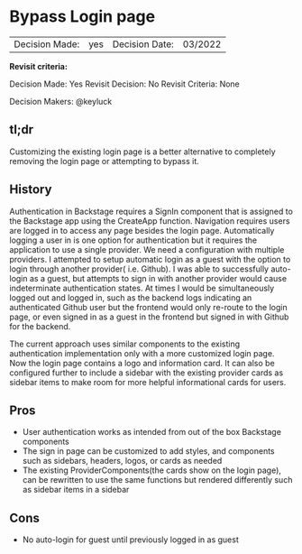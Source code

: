 # Bypass Login page

|                |     |                |         |
| -------------- | --- | -------------- | ------- |
| Decision Made: | yes | Decision Date: | 03/2022 |

**Revisit criteria:**

Decision Made: Yes
Revisit Decision: No
Revisit Criteria: None

Decision Makers: @keyluck

## tl;dr
Customizing the existing login page is a better alternative to completely removing the login page or attempting to bypass it.

## History
Authentication in Backstage requires a SignIn component that is assigned to the Backstage app using the CreateApp function. Navigation requires users are logged in to access any page besides the login page. Automatically logging a user in is one option for authentication but it requires the application to use a single provider. We need a configuration with multiple providers. I attempted to setup automatic login as a guest with the option to login through another provider( i.e. Github). I was able to successfully auto-login as a guest, but attempts to sign in with another provider would cause indeterminate authentication states. At times I would be simultaneously logged out and logged in, such as the backend logs indicating an authenticated Github user but the frontend would only re-route to the login page, or even signed in as a guest in the frontend but signed in with Github for the backend.

The current approach uses similar components to the existing authentication implementation only with a more customized login page. Now the login page contains a logo and information card. It can also be configured further to include a sidebar with the existing provider cards as sidebar items to make room for more helpful informational cards for users.


## Pros
- User authentication works as intended from out of the box Backstage components
- The sign in page can be customized to add styles, and components such as sidebars, headers, logos, or cards as needed
- The existing ProviderComponents(the cards show on the login page), can be rewritten to use the same functions but rendered differently such as sidebar items in a sidebar

## Cons
- No auto-login for guest until previously logged in as guest
